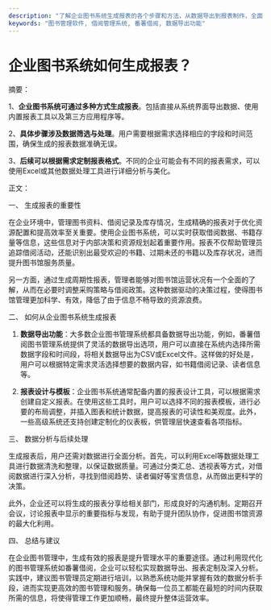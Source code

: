 ```yaml
---
description: "了解企业图书系统生成报表的各个步骤和方法，从数据导出到报表制作，全面解析。"
keywords: "图书管理软件, 借阅管理系统, 番薯借阅, 数据导出功能"
---
```

# 企业图书系统如何生成报表？

摘要：

1、**企业图书系统可通过多种方式生成报表**。包括直接从系统界面导出数据、使用内置报表工具以及第三方应用程序等。 

2、**具体步骤涉及数据筛选与处理**。用户需要根据需求选择相应的字段和时间范围，确保生成的报表数据准确无误。

3、**后续可以根据需求定制报表格式**。不同的企业可能会有不同的报表需求，可以使用Excel或其他数据处理工具进行详细分析与美化。 

正文：

一、 生成报表的重要性

在企业环境中，管理图书资料、借阅记录及库存情况，生成精确的报表对于优化资源配置和提高效率至关重要。使用企业图书系统，可以实时获取借阅数据、书籍存量等信息，这些信息对于内部决策和资源规划起着重要作用。报表不仅帮助管理员追踪借阅活动，还能识别出最受欢迎的书籍、过期未还的书籍以及库存状况，进而提升图书馆服务质量。

另一方面，通过生成周期性报表，管理者能够对图书馆运营状况有一个全面的了解，从而在必要时调整采购策略与借阅政策。这种数据驱动的决策过程，使得图书馆管理更加科学、有效，降低了由于信息不畅导致的资源浪费。

二、 如何从企业图书系统生成报表

1. **数据导出功能**：大多数企业图书管理系统都具备数据导出功能，例如，番薯借阅图书管理系统提供了灵活的数据导出选项，用户可以直接在系统内选择所需数据字段和时间段，将相关数据导出为CSV或Excel文件。这样做的好处是，用户可以根据特定需求灵活选择想要的数据内容，如书籍借阅记录、读者信息等。

2. **报表设计与模板**：企业图书系统通常配备内置的报表设计工具，可以根据需求创建自定义报表。在使用这些工具时，用户可以选择不同的报表模板，进行必要的布局调整，并插入图表和统计数据，提高报表的可读性和美观度。此外，一些高级系统还支持创建定制化的仪表板，供管理层快速查看各项指标。

三、 数据分析与后续处理

生成报表后，用户还需对数据进行全面分析。首先，可以利用Excel等数据处理工具进行数据清洗和整理，以保证数据质量。可通过分类汇总、透视表等方式，对借阅数据进行深入分析，寻找到借阅趋势、读者偏好等宝贵信息，从而做出更科学的决策。

此外，企业还可以将生成的报表分享给相关部门，形成良好的沟通机制。定期召开会议，讨论报表中显示的重要指标与发现，有助于提升团队协作，促进图书馆资源的最大化利用。

四、 总结与建议

在企业图书管理中，生成有效的报表是提升管理水平的重要途径。通过利用现代化的图书管理系统如番薯借阅，企业可以轻松实现数据导出、报表定制及深入分析。实践中，建议图书管理员定期进行培训，以熟悉系统功能并掌握有效的数据分析手段，进而实现更高效的图书管理和服务。确保每一位员工都能在最短的时间内获取所需的信息，将使得管理工作更加顺畅，最终提升整体运营效率。
